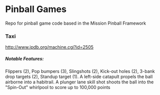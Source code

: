 # Pinball Games
Repo for pinball game code based in the Mission Pinball Framework

### Taxi
http://www.ipdb.org/machine.cgi?id=2505
##### Notable Features:
Flippers (2), Pop bumpers (3), Slingshots (2),
Kick-out holes (2), 3-bank drop targets (2),
Standup target (1).
A left-side catapult propels the ball airborne into a habitrail.
A plunger lane skill shot shoots the ball into the "Spin-Out" whirlpool
to score up to 100,000 points
